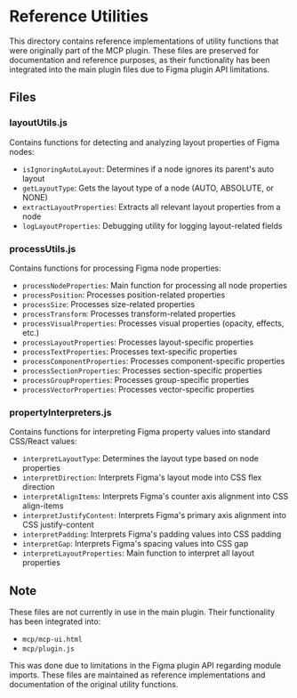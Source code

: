 # Reference Utilities

This directory contains reference implementations of utility functions that were originally part of the MCP plugin. These files are preserved for documentation and reference purposes, as their functionality has been integrated into the main plugin files due to Figma plugin API limitations.

## Files

### layoutUtils.js
Contains functions for detecting and analyzing layout properties of Figma nodes:
- `isIgnoringAutoLayout`: Determines if a node ignores its parent's auto layout
- `getLayoutType`: Gets the layout type of a node (AUTO, ABSOLUTE, or NONE)
- `extractLayoutProperties`: Extracts all relevant layout properties from a node
- `logLayoutProperties`: Debugging utility for logging layout-related fields

### processUtils.js
Contains functions for processing Figma node properties:
- `processNodeProperties`: Main function for processing all node properties
- `processPosition`: Processes position-related properties
- `processSize`: Processes size-related properties
- `processTransform`: Processes transform-related properties
- `processVisualProperties`: Processes visual properties (opacity, effects, etc.)
- `processLayoutProperties`: Processes layout-specific properties
- `processTextProperties`: Processes text-specific properties
- `processComponentProperties`: Processes component-specific properties
- `processSectionProperties`: Processes section-specific properties
- `processGroupProperties`: Processes group-specific properties
- `processVectorProperties`: Processes vector-specific properties

### propertyInterpreters.js
Contains functions for interpreting Figma property values into standard CSS/React values:
- `interpretLayoutType`: Determines the layout type based on node properties
- `interpretDirection`: Interprets Figma's layout mode into CSS flex direction
- `interpretAlignItems`: Interprets Figma's counter axis alignment into CSS align-items
- `interpretJustifyContent`: Interprets Figma's primary axis alignment into CSS justify-content
- `interpretPadding`: Interprets Figma's padding values into CSS padding
- `interpretGap`: Interprets Figma's spacing values into CSS gap
- `interpretLayoutProperties`: Main function to interpret all layout properties

## Note
These files are not currently in use in the main plugin. Their functionality has been integrated into:
- `mcp/mcp-ui.html`
- `mcp/plugin.js`

This was done due to limitations in the Figma plugin API regarding module imports. These files are maintained as reference implementations and documentation of the original utility functions. 